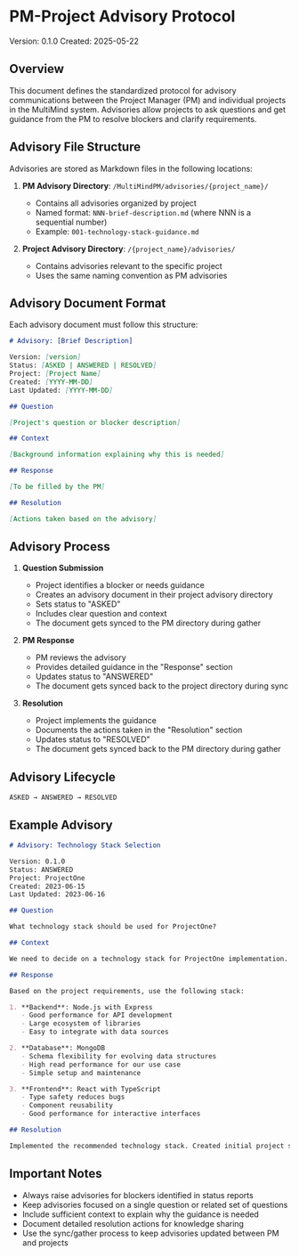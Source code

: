 # PM-Project Advisory Protocol

Version: 0.1.0
Created: 2025-05-22

## Overview

This document defines the standardized protocol for advisory communications between the Project Manager (PM) and individual projects in the MultiMind system. Advisories allow projects to ask questions and get guidance from the PM to resolve blockers and clarify requirements.

## Advisory File Structure

Advisories are stored as Markdown files in the following locations:

1. **PM Advisory Directory**: `/MultiMindPM/advisories/{project_name}/`
   - Contains all advisories organized by project
   - Named format: `NNN-brief-description.md` (where NNN is a sequential number)
   - Example: `001-technology-stack-guidance.md`

2. **Project Advisory Directory**: `/{project_name}/advisories/`
   - Contains advisories relevant to the specific project
   - Uses the same naming convention as PM advisories

## Advisory Document Format

Each advisory document must follow this structure:

```markdown
# Advisory: [Brief Description]

Version: [version]
Status: [ASKED | ANSWERED | RESOLVED]
Project: [Project Name]
Created: [YYYY-MM-DD]
Last Updated: [YYYY-MM-DD]

## Question

[Project's question or blocker description]

## Context

[Background information explaining why this is needed]

## Response

[To be filled by the PM]

## Resolution

[Actions taken based on the advisory]
```

## Advisory Process

1. **Question Submission**
   - Project identifies a blocker or needs guidance
   - Creates an advisory document in their project advisory directory
   - Sets status to "ASKED"
   - Includes clear question and context
   - The document gets synced to the PM directory during gather

2. **PM Response**
   - PM reviews the advisory
   - Provides detailed guidance in the "Response" section
   - Updates status to "ANSWERED"
   - The document gets synced back to the project directory during sync

3. **Resolution**
   - Project implements the guidance
   - Documents the actions taken in the "Resolution" section
   - Updates status to "RESOLVED"
   - The document gets synced back to the PM directory during gather

## Advisory Lifecycle

```
ASKED → ANSWERED → RESOLVED
```

## Example Advisory

```markdown
# Advisory: Technology Stack Selection

Version: 0.1.0
Status: ANSWERED
Project: ProjectOne
Created: 2023-06-15
Last Updated: 2023-06-16

## Question

What technology stack should be used for ProjectOne?

## Context

We need to decide on a technology stack for ProjectOne implementation. The choice will affect performance, maintenance, and integration capabilities.

## Response

Based on the project requirements, use the following stack:

1. **Backend**: Node.js with Express
   - Good performance for API development
   - Large ecosystem of libraries
   - Easy to integrate with data sources

2. **Database**: MongoDB
   - Schema flexibility for evolving data structures
   - High read performance for our use case
   - Simple setup and maintenance

3. **Frontend**: React with TypeScript
   - Type safety reduces bugs
   - Component reusability
   - Good performance for interactive interfaces

## Resolution

Implemented the recommended technology stack. Created initial project setup with Node.js, Express, MongoDB, and React with TypeScript. Set up development environment with Docker for consistent deployment.
```

## Important Notes

- Always raise advisories for blockers identified in status reports
- Keep advisories focused on a single question or related set of questions
- Include sufficient context to explain why the guidance is needed
- Document detailed resolution actions for knowledge sharing
- Use the sync/gather process to keep advisories updated between PM and projects 
